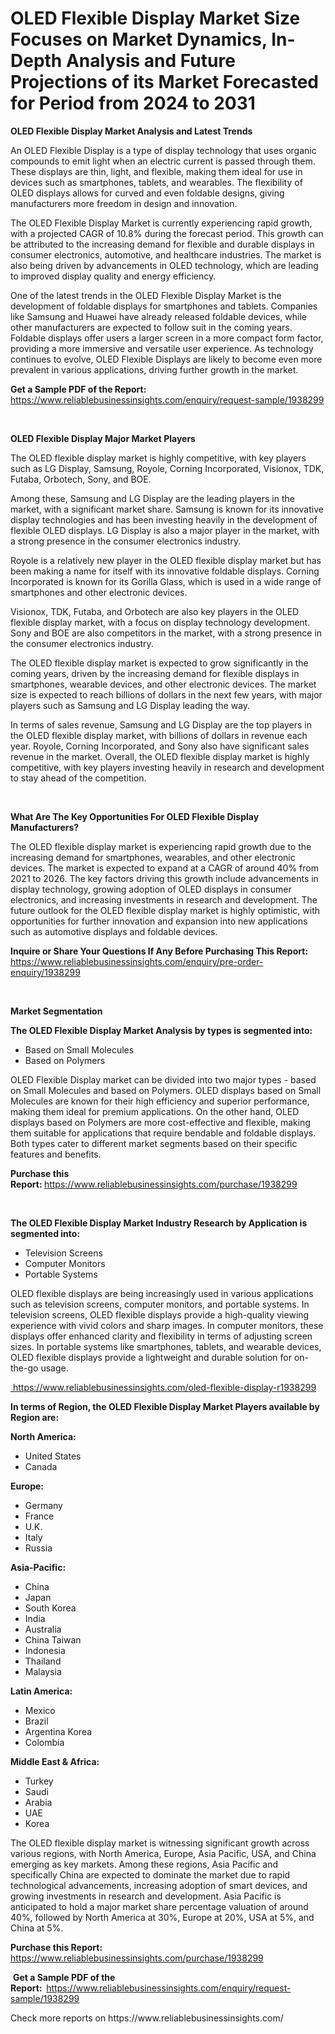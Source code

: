<p><h1>OLED Flexible Display Market Size Focuses on Market Dynamics, In-Depth Analysis and Future Projections of its Market Forecasted for Period from 2024 to 2031</h1></p><p><strong>OLED Flexible Display Market Analysis and Latest Trends</strong></p>
<p><p>An OLED Flexible Display is a type of display technology that uses organic compounds to emit light when an electric current is passed through them. These displays are thin, light, and flexible, making them ideal for use in devices such as smartphones, tablets, and wearables. The flexibility of OLED displays allows for curved and even foldable designs, giving manufacturers more freedom in design and innovation.</p><p>The OLED Flexible Display Market is currently experiencing rapid growth, with a projected CAGR of 10.8% during the forecast period. This growth can be attributed to the increasing demand for flexible and durable displays in consumer electronics, automotive, and healthcare industries. The market is also being driven by advancements in OLED technology, which are leading to improved display quality and energy efficiency.</p><p>One of the latest trends in the OLED Flexible Display Market is the development of foldable displays for smartphones and tablets. Companies like Samsung and Huawei have already released foldable devices, while other manufacturers are expected to follow suit in the coming years. Foldable displays offer users a larger screen in a more compact form factor, providing a more immersive and versatile user experience. As technology continues to evolve, OLED Flexible Displays are likely to become even more prevalent in various applications, driving further growth in the market.</p></p>
<p><strong>Get a Sample PDF of the Report:&nbsp;</strong> <a href="https://www.reliablebusinessinsights.com/enquiry/request-sample/1938299">https://www.reliablebusinessinsights.com/enquiry/request-sample/1938299</a></p>
<p>&nbsp;</p>
<p><strong>OLED Flexible Display Major Market Players</strong></p>
<p><p>The OLED flexible display market is highly competitive, with key players such as LG Display, Samsung, Royole, Corning Incorporated, Visionox, TDK, Futaba, Orbotech, Sony, and BOE. </p><p>Among these, Samsung and LG Display are the leading players in the market, with a significant market share. Samsung is known for its innovative display technologies and has been investing heavily in the development of flexible OLED displays. LG Display is also a major player in the market, with a strong presence in the consumer electronics industry.</p><p>Royole is a relatively new player in the OLED flexible display market but has been making a name for itself with its innovative foldable displays. Corning Incorporated is known for its Gorilla Glass, which is used in a wide range of smartphones and other electronic devices.</p><p>Visionox, TDK, Futaba, and Orbotech are also key players in the OLED flexible display market, with a focus on display technology development. Sony and BOE are also competitors in the market, with a strong presence in the consumer electronics industry.</p><p>The OLED flexible display market is expected to grow significantly in the coming years, driven by the increasing demand for flexible displays in smartphones, wearable devices, and other electronic devices. The market size is expected to reach billions of dollars in the next few years, with major players such as Samsung and LG Display leading the way.</p><p>In terms of sales revenue, Samsung and LG Display are the top players in the OLED flexible display market, with billions of dollars in revenue each year. Royole, Corning Incorporated, and Sony also have significant sales revenue in the market. Overall, the OLED flexible display market is highly competitive, with key players investing heavily in research and development to stay ahead of the competition.</p></p>
<p>&nbsp;</p>
<p><strong>What Are The Key Opportunities For OLED Flexible Display Manufacturers?</strong></p>
<p><p>The OLED flexible display market is experiencing rapid growth due to the increasing demand for smartphones, wearables, and other electronic devices. The market is expected to expand at a CAGR of around 40% from 2021 to 2026. The key factors driving this growth include advancements in display technology, growing adoption of OLED displays in consumer electronics, and increasing investments in research and development. The future outlook for the OLED flexible display market is highly optimistic, with opportunities for further innovation and expansion into new applications such as automotive displays and foldable devices.</p></p>
<p><strong>Inquire or Share Your Questions If Any Before Purchasing This Report:</strong> <a href="https://www.reliablebusinessinsights.com/enquiry/pre-order-enquiry/1938299">https://www.reliablebusinessinsights.com/enquiry/pre-order-enquiry/1938299</a></p>
<p>&nbsp;</p>
<p><strong>Market Segmentation</strong></p>
<p><strong>The OLED Flexible Display Market Analysis by types is segmented into:</strong></p>
<p><ul><li>Based on Small Molecules</li><li>Based on Polymers</li></ul></p>
<p><p>OLED Flexible Display market can be divided into two major types - based on Small Molecules and based on Polymers. OLED displays based on Small Molecules are known for their high efficiency and superior performance, making them ideal for premium applications. On the other hand, OLED displays based on Polymers are more cost-effective and flexible, making them suitable for applications that require bendable and foldable displays. Both types cater to different market segments based on their specific features and benefits.</p></p>
<p><strong>Purchase this Report:&nbsp;</strong><a href="https://www.reliablebusinessinsights.com/purchase/1938299">https://www.reliablebusinessinsights.com/purchase/1938299</a></p>
<p>&nbsp;</p>
<p><strong>The OLED Flexible Display Market Industry Research by Application is segmented into:</strong></p>
<p><ul><li>Television Screens</li><li>Computer Monitors</li><li>Portable Systems</li></ul></p>
<p><p>OLED flexible displays are being increasingly used in various applications such as television screens, computer monitors, and portable systems. In television screens, OLED flexible displays provide a high-quality viewing experience with vivid colors and sharp images. In computer monitors, these displays offer enhanced clarity and flexibility in terms of adjusting screen sizes. In portable systems like smartphones, tablets, and wearable devices, OLED flexible displays provide a lightweight and durable solution for on-the-go usage.</p></p>
<p><a href="https://www.reliablebusinessinsights.com/oled-flexible-display-r1938299">&nbsp;https://www.reliablebusinessinsights.com/oled-flexible-display-r1938299</a></p>
<p><strong>In terms of Region, the OLED Flexible Display Market Players available by Region are:</strong></p>
<p>
    <p> <strong> North America: </strong>
        <ul>
            <li>United States</li>
            <li>Canada</li>
        </ul>
        </p> 
    <p> <strong> Europe: </strong>
        <ul>
            <li>Germany</li>
            <li>France</li>
            <li>U.K.</li>
            <li>Italy</li>
            <li>Russia</li>
        </ul>
        </p> 
    <p> <strong> Asia-Pacific: </strong>
        <ul>
            <li>China</li>
            <li>Japan</li>
            <li>South Korea</li>
            <li>India</li>
            <li>Australia</li>
            <li>China Taiwan</li>
            <li>Indonesia</li>
            <li>Thailand</li>
            <li>Malaysia</li>
        </ul>
        </p> 
    <p> <strong> Latin America: </strong>
        <ul>
            <li>Mexico</li>
            <li>Brazil</li>
            <li>Argentina Korea</li>
            <li>Colombia</li>
        </ul>
        </p> 
    <p> <strong> Middle East & Africa: </strong>
        <ul>
            <li>Turkey</li>
            <li>Saudi</li>
            <li>Arabia</li>
            <li>UAE</li>
            <li>Korea</li>
        </ul>
    </p>
    </p>
<p><p>The OLED flexible display market is witnessing significant growth across various regions, with North America, Europe, Asia Pacific, USA, and China emerging as key markets. Among these regions, Asia Pacific and specifically China are expected to dominate the market due to rapid technological advancements, increasing adoption of smart devices, and growing investments in research and development. Asia Pacific is anticipated to hold a major market share percentage valuation of around 40%, followed by North America at 30%, Europe at 20%, USA at 5%, and China at 5%.</p></p>
<p><strong>Purchase this Report: </strong><a href="https://www.reliablebusinessinsights.com/purchase/1938299">https://www.reliablebusinessinsights.com/purchase/1938299</a></p>
<p>&nbsp;<strong>Get a Sample PDF of the Report:&nbsp;&nbsp;</strong><a href="https://www.reliablebusinessinsights.com/enquiry/request-sample/1938299">https://www.reliablebusinessinsights.com/enquiry/request-sample/1938299</a></p>
<p><strong></strong></p>
<p>Check more reports on https://www.reliablebusinessinsights.com/</p>